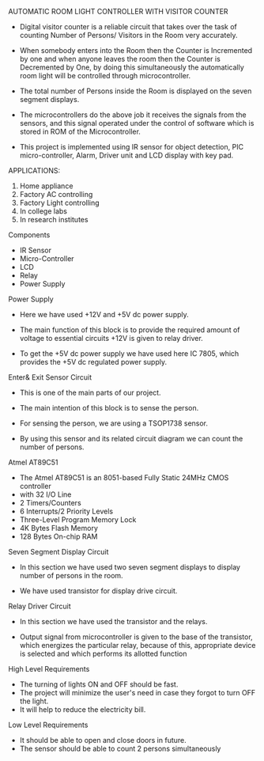 AUTOMATIC ROOM LIGHT CONTROLLER WITH VISITOR COUNTER

*	Digital visitor counter is a reliable circuit that takes over the task of counting Number of Persons/ Visitors in the Room very accurately. 

*	When somebody enters into the Room then the Counter is Incremented by one and when anyone leaves the room then the Counter is Decremented by One, by doing this simultaneously the automatically room light will be controlled through microcontroller.


*	The total number of Persons inside the Room is displayed on the seven segment displays. 

*	The microcontrollers do the above job it receives the signals from the sensors, and this signal operated under the control of software which is stored in ROM of the Microcontroller.


*	This project is implemented using IR sensor for object detection, PIC micro-controller, Alarm, Driver unit and LCD display with key pad.


APPLICATIONS:

1.	Home appliance
2.	Factory AC controlling
3.	Factory Light controlling
4.	In college labs
5.	In research institutes
 


Components 

*	IR Sensor
*	Micro-Controller
*	LCD
*	Relay
*	Power Supply



Power Supply

*	Here we have used +12V and +5V dc power supply. 

*	The main function of this block is to provide the required amount of voltage to essential circuits +12V is given to relay driver. 

*	To get the +5V dc power supply we have used here IC 7805, which provides the +5V dc regulated power supply.




Enter& Exit Sensor Circuit

*	This is one of the main parts of our project. 

*	The main intention of this block is to sense the person. 

*	For sensing the person, we are using a TSOP1738 sensor. 

*	By using this sensor and its related circuit diagram we can count the number of persons.

 


Atmel AT89C51

*	The Atmel AT89C51 is an 8051-based Fully Static 24MHz CMOS controller
*	 with 32 I/O Line
*	2 Timers/Counters
*	6 Interrupts/2 Priority Levels
*	Three-Level Program Memory Lock
*	4K Bytes Flash Memory
*	128 Bytes On-chip RAM




Seven Segment Display Circuit

*	In this section we have used two seven segment displays to display number of persons in the room. 

*	We have used transistor for display drive circuit.



 Relay Driver Circuit

*	In this section we have used the transistor and the relays. 

*	Output signal from microcontroller is given to the base of the transistor, which energizes the particular relay, because of this, appropriate device is selected and which performs its allotted function




High Level Requirements 

*	The turning of lights ON and OFF should be fast.
*	The project will minimize the user's need in case they forgot to turn OFF the light.
*	It will help to reduce the electricity bill.



Low Level Requirements

*	It should be able to open and close doors in future.
*	The sensor should be able to count 2 persons simultaneously

